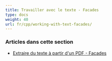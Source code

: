 ```yaml
---
title: Travailler avec le texte - Facades
type: docs
weight: 40
url: fr/cpp/working-with-text-facades/
---
```


### **Articles dans cette section**

- [Extraire du texte à partir d'un PDF - Facades](/pdf/cpp/extract-text-from-pdf-facades/)
```